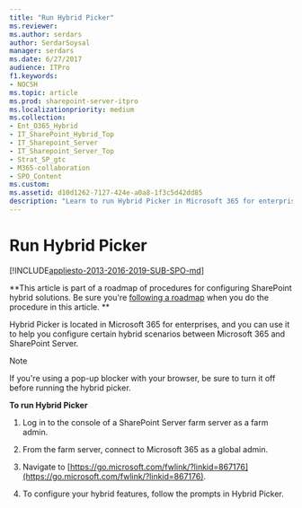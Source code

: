 ```yaml
---
title: "Run Hybrid Picker"
ms.reviewer: 
ms.author: serdars
author: SerdarSoysal
manager: serdars
ms.date: 6/27/2017
audience: ITPro
f1.keywords:
- NOCSH
ms.topic: article
ms.prod: sharepoint-server-itpro
ms.localizationpriority: medium
ms.collection:
- Ent_O365_Hybrid
- IT_SharePoint_Hybrid_Top
- IT_Sharepoint_Server
- IT_Sharepoint_Server_Top
- Strat_SP_gtc
- M365-collaboration
- SPO_Content
ms.custom: 
ms.assetid: d10d1262-7127-424e-a0a8-1f3c5d42dd85
description: "Learn to run Hybrid Picker in Microsoft 365 for enterprises."
---
```


# Run Hybrid Picker

[!INCLUDE[appliesto-2013-2016-2019-SUB-SPO-md](../includes/appliesto-2013-2016-2019-SUB-SPO-md.md)] 
  
 **This article is part of a roadmap of procedures for configuring SharePoint hybrid solutions. Be sure you're [following a roadmap](configuration-roadmaps.md) when you do the procedure in this article. **
  
Hybrid Picker is located in Microsoft 365 for enterprises, and you can use it to help you configure certain hybrid scenarios between Microsoft 365 and SharePoint Server.
  
> [!NOTE]
> If you're using a pop-up blocker with your browser, be sure to turn it off before running the hybrid picker. 
  
 **To run Hybrid Picker**
  
1. Log in to the console of a SharePoint Server farm server as a farm admin.
    
2. From the farm server, connect to Microsoft 365 as a global admin.
    
3. Navigate to [https://go.microsoft.com/fwlink/?linkid=867176](https://go.microsoft.com/fwlink/?linkid=867176).
    
4. To configure your hybrid features, follow the prompts in Hybrid Picker.
    
